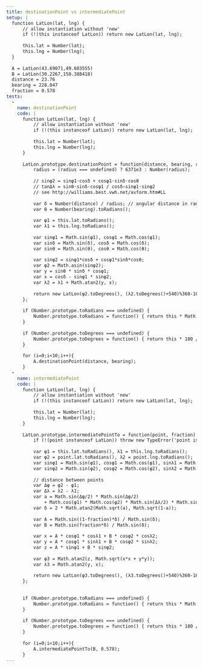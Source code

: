 ```yaml
---
title: destinationPoint vs intermediatePoint
setup: |
  function LatLon(lat, lng) {
      // allow instantiation without 'new'
      if (!(this instanceof LatLon)) return new LatLon(lat, lng);
  
      this.lat = Number(lat);
      this.lng = Number(lng);
  }
  
  A = LatLon(43.69071,49.603555)
  B = LatLon(30.2267,150.388418)
  distance = 23.76
  bearing = 228.047
  fraction = 0.578
tests:
  -
    name: destinationPoint
    code: |
      function LatLon(lat, lng) {
          // allow instantiation without 'new'
          if (!(this instanceof LatLon)) return new LatLon(lat, lng);
      
          this.lat = Number(lat);
          this.lng = Number(lng);
      }
      
      LatLon.prototype.destinationPoint = function(distance, bearing, radius) {
          radius = (radius === undefined) ? 6371e3 : Number(radius);
      
          // sinφ2 = sinφ1⋅cosδ + cosφ1⋅sinδ⋅cosθ
          // tanΔλ = sinθ⋅sinδ⋅cosφ1 / cosδ−sinφ1⋅sinφ2
          // see http://williams.best.vwh.net/avform.htm#LL
      
          var δ = Number(distance) / radius; // angular distance in radians
          var θ = Number(bearing).toRadians();
      
          var φ1 = this.lat.toRadians();
          var λ1 = this.lng.toRadians();
      
          var sinφ1 = Math.sin(φ1), cosφ1 = Math.cos(φ1);
          var sinδ = Math.sin(δ), cosδ = Math.cos(δ);
          var sinθ = Math.sin(θ), cosθ = Math.cos(θ);
      
          var sinφ2 = sinφ1*cosδ + cosφ1*sinδ*cosθ;
          var φ2 = Math.asin(sinφ2);
          var y = sinθ * sinδ * cosφ1;
          var x = cosδ - sinφ1 * sinφ2;
          var λ2 = λ1 + Math.atan2(y, x);
      
          return new LatLon(φ2.toDegrees(), (λ2.toDegrees()+540)%360-180); // normalise to −180..+180°
      };
      
      if (Number.prototype.toRadians === undefined) {
          Number.prototype.toRadians = function() { return this * Math.PI / 180; };
      }
      
      if (Number.prototype.toDegrees === undefined) {
          Number.prototype.toDegrees = function() { return this * 180 / Math.PI; };
      }
      
      for (i=0;i<10;i++){
          A.destinationPoint(distance, bearing);
      }
  -
    name: intermediatePoint
    code: |
      function LatLon(lat, lng) {
          // allow instantiation without 'new'
          if (!(this instanceof LatLon)) return new LatLon(lat, lng);
      
          this.lat = Number(lat);
          this.lng = Number(lng);
      }
      
      LatLon.prototype.intermediatePointTo = function(point, fraction) {
          if (!(point instanceof LatLon)) throw new TypeError('point is not LatLon object');
      
          var φ1 = this.lat.toRadians(), λ1 = this.lng.toRadians();
          var φ2 = point.lat.toRadians(), λ2 = point.lng.toRadians();
          var sinφ1 = Math.sin(φ1), cosφ1 = Math.cos(φ1), sinλ1 = Math.sin(λ1), cosλ1 = Math.cos(λ1);
          var sinφ2 = Math.sin(φ2), cosφ2 = Math.cos(φ2), sinλ2 = Math.sin(λ2), cosλ2 = Math.cos(λ2);
      
          // distance between points
          var Δφ = φ2 - φ1;
          var Δλ = λ2 - λ1;
          var a = Math.sin(Δφ/2) * Math.sin(Δφ/2)
              + Math.cos(φ1) * Math.cos(φ2) * Math.sin(Δλ/2) * Math.sin(Δλ/2);
          var δ = 2 * Math.atan2(Math.sqrt(a), Math.sqrt(1-a));
      
          var A = Math.sin((1-fraction)*δ) / Math.sin(δ);
          var B = Math.sin(fraction*δ) / Math.sin(δ);
      
          var x = A * cosφ1 * cosλ1 + B * cosφ2 * cosλ2;
          var y = A * cosφ1 * sinλ1 + B * cosφ2 * sinλ2;
          var z = A * sinφ1 + B * sinφ2;
      
          var φ3 = Math.atan2(z, Math.sqrt(x*x + y*y));
          var λ3 = Math.atan2(y, x);
      
          return new LatLon(φ3.toDegrees(), (λ3.toDegrees()+540)%360-180); // normalise lng to −180..+180°
      };
      
      
      if (Number.prototype.toRadians === undefined) {
          Number.prototype.toRadians = function() { return this * Math.PI / 180; };
      }
      
      if (Number.prototype.toDegrees === undefined) {
          Number.prototype.toDegrees = function() { return this * 180 / Math.PI; };
      }
      
      for (i=0;i<10;i++){
          A.intermediatePointTo(B, 0.578);
      }
---
```


